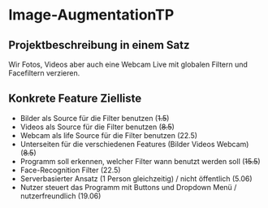 # Image-AugmentationTP

## Projektbeschreibung in einem Satz
Wir Fotos, Videos aber auch eine Webcam Live mit globalen Filtern und Facefiltern verzieren.

## Konkrete Feature Zielliste
- Bilder als Source für die Filter benutzen (~~1.5~~)
- Videos als Source für die Filter benutzen (~~8.5~~)
- Webcam als life Source für die Filter benutzen (22.5)
- Unterseiten für die verschiedenen Features (Bilder Videos Webcam) (~~8.5~~)
- Programm soll erkennen, welcher Filter wann benutzt werden soll (~~15.5~~)
- Face-Recognition Filter (22.5)
- Serverbasierter Ansatz (1 Person gleichzeitig) / nicht öffentlich (5.06) 
- Nutzer steuert das Programm mit Buttons und Dropdown Menü / nutzerfreundlich (19.06)
